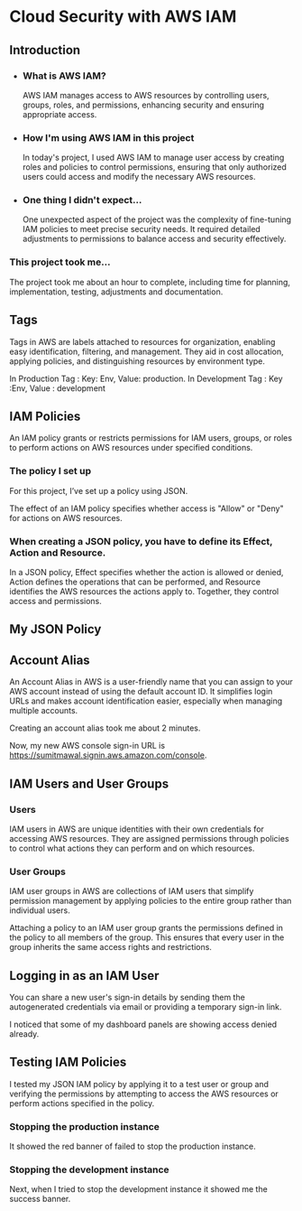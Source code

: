 # Cloud Security with AWS IAM

## Introduction
- ### What is AWS IAM?
  AWS IAM manages access to AWS resources by controlling users, groups, roles, and permissions, enhancing security and ensuring appropriate access.

- ### How I'm using AWS IAM in this project
  In today's project, I used AWS IAM to manage user access by creating roles and policies to control permissions, ensuring that only authorized users could access and modify the 
  necessary AWS resources.

- ### One thing I didn't expect...
  One unexpected aspect of the project was the complexity of fine-tuning IAM policies to meet precise security needs. It required detailed adjustments to permissions to balance access 
  and security effectively.

### This project took me...
The project took me about an hour to complete, including time for planning, implementation, testing, adjustments and documentation.

## Tags
Tags in AWS are labels attached to resources for organization, enabling easy identification, filtering, and management. They aid in cost allocation, applying policies, and distinguishing resources by environment type.

In Production Tag : Key: Env, Value: production. In Development Tag : Key :Env, Value : development

## IAM Policies
An IAM policy grants or restricts permissions for IAM users, groups, or roles to perform actions on AWS resources under specified conditions.

### The policy I set up
For this project, I’ve set up a policy using JSON.

The effect of an IAM policy specifies whether access is "Allow" or "Deny" for actions on AWS resources.

### When creating a JSON policy, you have to define its Effect, Action and Resource.

In a JSON policy, Effect specifies whether the action is allowed or denied, Action defines the operations that can be performed, and Resource identifies the AWS resources the actions apply to. Together, they control access and permissions.

## My JSON Policy

## Account Alias

An Account Alias in AWS is a user-friendly name that you can assign to your AWS account instead of using the default account ID. It simplifies login URLs and makes account identification easier, especially when managing multiple accounts.

Creating an account alias took me about 2 minutes.

Now, my new AWS console sign-in URL is https://sumitmawal.signin.aws.amazon.com/console.

## IAM Users and User Groups

### Users
IAM users in AWS are unique identities with their own credentials for accessing AWS resources. They are assigned permissions through policies to control what actions they can perform and on which resources.

### User Groups
IAM user groups in AWS are collections of IAM users that simplify permission management by applying policies to the entire group rather than individual users.

Attaching a policy to an IAM user group grants the permissions defined in the policy to all members of the group. This ensures that every user in the group inherits the same access rights and restrictions.

## Logging in as an IAM User
You can share a new user's sign-in details by sending them the autogenerated credentials via email or providing a temporary sign-in link.

I noticed that some of my dashboard panels are showing access denied already.

## Testing IAM Policies
I tested my JSON IAM policy by applying it to a test user or group and verifying the permissions by attempting to access the AWS resources or perform actions specified in the policy.

### Stopping the production instance
It showed the red banner of failed to stop the production instance.

### Stopping the development instance
Next, when I tried to stop the development instance it showed me the success banner.
